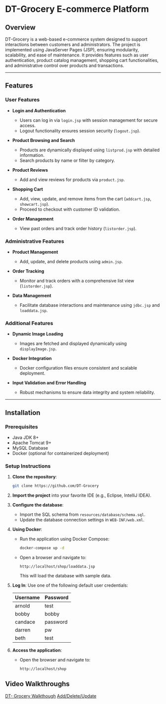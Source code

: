 # DT-Grocery E-commerce Platform

## Overview

DT-Grocery is a web-based e-commerce system designed to support interactions between customers and administrators. The project is implemented using JavaServer Pages (JSP), ensuring modularity, scalability, and ease of maintenance. It provides features such as user authentication, product catalog management, shopping cart functionalities, and administrative control over products and transactions.

---

## Features

### User Features
- **Login and Authentication**
  - Users can log in via `login.jsp` with session management for secure access.
  - Logout functionality ensures session security (`logout.jsp`).

- **Product Browsing and Search**
  - Products are dynamically displayed using `listprod.jsp` with detailed information.
  - Search products by name or filter by category.

- **Product Reviews**
  - Add and view reviews for products via `product.jsp`.

- **Shopping Cart**
  - Add, view, update, and remove items from the cart (`addcart.jsp`, `showcart.jsp`).
  - Proceed to checkout with customer ID validation.

- **Order Management**
  - View past orders and track order history (`listorder.jsp`).

### Administrative Features
- **Product Management**
  - Add, update, and delete products using `admin.jsp`.

- **Order Tracking**
  - Monitor and track orders with a comprehensive list view (`listorder.jsp`).

- **Data Management**
  - Facilitate database interactions and maintenance using `jdbc.jsp` and `loaddata.jsp`.

### Additional Features
- **Dynamic Image Loading**
  - Images are fetched and displayed dynamically using `displayImage.jsp`.

- **Docker Integration**
  - Docker configuration files ensure consistent and scalable deployment.

- **Input Validation and Error Handling**
  - Robust mechanisms to ensure data integrity and system reliability.

---

## Installation

### Prerequisites
- Java JDK 8+
- Apache Tomcat 9+
- MySQL Database
- Docker (optional for containerized deployment)

### Setup Instructions
1. **Clone the repository**:
   ```bash
   git clone https://github.com/DT-Grocery

2. **Import the project** into your favorite IDE (e.g., Eclipse, IntelliJ IDEA).

3. **Configure the database**:
   - Import the SQL schema from `resources/database/schema.sql`.
   - Update the database connection settings in `WEB-INF/web.xml`.

4. **Using Docker**:
   - Run the application using Docker Compose:
     ```bash
     docker-compose up -d
     ```
   - Open a browser and navigate to:
     ```
     http://localhost/shop/loaddata.jsp
     ```
     This will load the database with sample data.

5. **Log In**: Use one of the following default user credentials:

   | Username | Password |
   |----------|----------|
   | arnold   | test     |
   | bobby    | bobby    |
   | candace  | password |
   | darren   | pw       |
   | beth     | test     |

6. **Access the application**:
   - Open the browser and navigate to:
     ```
     http://localhost/shop
     ```
     
## Video Walkthroughs
[DT- Grocery Walkthough](https://youtu.be/EI9uJSDQM7E)
[Add/Delete/Update](https://youtu.be/UZ8ipyqt31M) 
